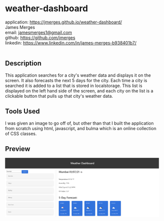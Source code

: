 # weather-dashboard
application: https://jmerges.github.io/weather-dashboard/
<br>
James Merges  
email: jamesmerges1@gmail.com  
github: https://github.com/jmerges  
linkedin: https://www.linkedin.com/in/james-merges-b938401b7/  
<br>
## Description
This application searches for a city's weather data and displays it on the screen. It also forecasts the next
 5 days for the city. Each time a city is searched it is added to a list that is stored in localstorage. This list
 is displayed on the left hand side of the screen, and each city on the list is a clickable button that pulls up
 that city's weather data.
<br>
## Tools Used
I was given an image to go off of, but other than that I built the application from scratch using html, javascript, and bulma which
 is an online collection of CSS classes. 
<br>
## Preview
![](preview.png)